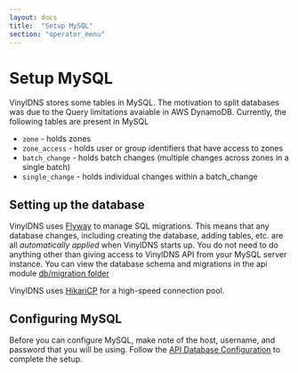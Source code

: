 ```yaml
---
layout: docs
title:  "Setup MySQL"
section: "operator_menu"
---
```


# Setup MySQL
VinylDNS stores some tables in MySQL.  The motivation to split databases was due to the Query limitations avaiable
in AWS DynamoDB.  Currently, the following tables are present in MySQL

* `zone` - holds zones
* `zone_access` - holds user or group identifiers that have access to zones
* `batch_change` - holds batch changes (multiple changes across zones in a single batch)
* `single_change` - holds individual changes within a batch_change

## Setting up the database
VinylDNS uses [Flyway](https://flywaydb.org/) to manage SQL migrations.  This means that any database changes, including
creating the database, adding tables, etc. are all _automatically applied_ when VinylDNS starts up.  You do not need
to do anything other than giving access to VinylDNS API from your MySQL server instance.  You can view the database
schema and migrations in the api module [db/migration folder](https://github.com/vinyldns/vinyldns/tree/master/modules/api/src/main/resources/db/migration)

VinylDNS uses [HikariCP](https://github.com/brettwooldridge/HikariCP#configuration-knobs-baby) for a high-speed connection
pool.

## Configuring MySQL
Before you can configure MySQL, make note of the host, username, and password that you will be using.
Follow the [API Database Configuration](config-api#database-configuration) to complete the setup.